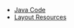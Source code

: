  - [Java Code](./app/src/main/java/com/example/pckosek/simpleservice_01) <br>
 - [Layout Resources](./app/src/main/res/layout)